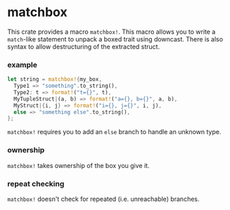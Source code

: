# matchbox
This crate provides a macro `matchbox!`. This macro allows you to write a `match`-like statement to unpack a boxed trait using downcast.
There is also syntax to allow destructuring of the extracted struct.

### example ###
```rust
let string = matchbox!{my_box,
  Type1 => "something".to_string(),
  Type2: t => format!("t={}", t),
  MyTupleStruct|(a, b) => format!("a={}, b={}", a, b),
  MyStruct|{i, j} => format!("i={}, j={}", i, j),
  else => "something else".to_string(),
};
```

`matchbox!` requires you to add an `else` branch to handle an unknown type.

### ownership ###
`matchbox!` takes ownership of the box you give it. 


### repeat checking ###
`matchbox!` doesn't check for repeated (i.e. unreachable) branches.

